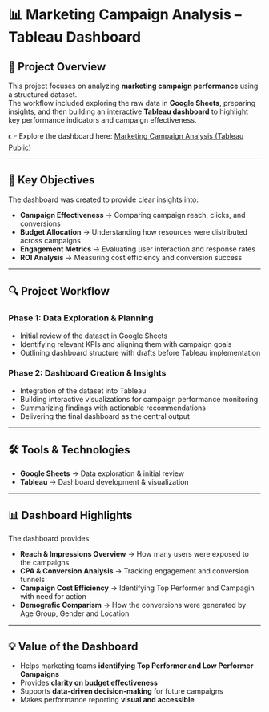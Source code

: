 # 📊 Marketing Campaign Analysis – Tableau Dashboard

## 📌 Project Overview  
This project focuses on analyzing **marketing campaign performance** using a structured dataset.  
The workflow included exploring the raw data in **Google Sheets**, preparing insights, and then building an interactive **Tableau dashboard** to highlight key performance indicators and campaign effectiveness.  

👉 Explore the dashboard here: [Marketing Campaign Analysis (Tableau Public)](https://public.tableau.com/shared/5PH688R23?:display_count=n&:origin=viz_share_link)

---

## 🎯 Key Objectives  
The dashboard was created to provide clear insights into:  

- **Campaign Effectiveness** → Comparing campaign reach, clicks, and conversions  
- **Budget Allocation** → Understanding how resources were distributed across campaigns  
- **Engagement Metrics** → Evaluating user interaction and response rates  
- **ROI Analysis** → Measuring cost efficiency and conversion success  

---

## 🔍 Project Workflow  

### **Phase 1: Data Exploration & Planning**  
- Initial review of the dataset in Google Sheets  
- Identifying relevant KPIs and aligning them with campaign goals  
- Outlining dashboard structure with drafts before Tableau implementation  

### **Phase 2: Dashboard Creation & Insights**  
- Integration of the dataset into Tableau  
- Building interactive visualizations for campaign performance monitoring  
- Summarizing findings with actionable recommendations  
- Delivering the final dashboard as the central output  

---

## 🛠️ Tools & Technologies  
- **Google Sheets** → Data exploration & initial review  
- **Tableau** → Dashboard development & visualization  

---

## 📊 Dashboard Highlights  
The dashboard provides:  
- **Reach & Impressions Overview** → How many users were exposed to the campaigns  
- **CPA & Conversion Analysis** → Tracking engagement and conversion funnels  
- **Campaign Cost Efficiency** → Identifying Top Performer and Campagin with need for action
- **Demografic Comparism** → How the conversions were generated by Age Group, Gender and Location

---

## 💡 Value of the Dashboard  
- Helps marketing teams **identifying Top Performer and Low Performer Campaigns**  
- Provides **clarity on budget effectiveness**  
- Supports **data-driven decision-making** for future campaigns  
- Makes performance reporting **visual and accessible**  

